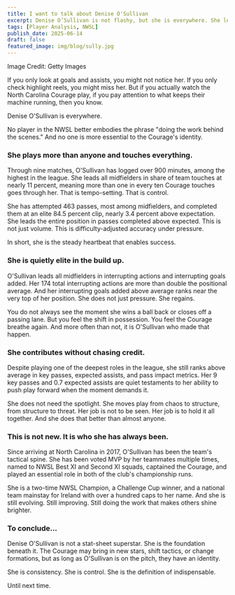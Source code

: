 ```yaml
---
title: I want to talk about Denise O'Sullivan
excerpt: Denise O’Sullivan is not flashy, but she is everywhere. She leads all midfielders in touches, pass efficiency, and defensive interruptions. She does not need the spotlight to dominate a game, she just does the work that holds it all together. If the Courage have an identity, it starts with her.
tags: [Player Analysis, NWSL]
publish_date: 2025-06-14
draft: false
featured_image: img/blog/sully.jpg
---
```

<p class="text-small">Image Credit: Getty Images</p>

If you only look at goals and assists, you might not notice her. If you only check highlight reels, you might miss her. But if you actually watch the North Carolina Courage play, if you pay attention to what keeps their machine running, then you know.

Denise O'Sullivan is everywhere.

No player in the NWSL better embodies the phrase "doing the work behind the scenes." And no one is more essential to the Courage's identity.

### She plays more than anyone and touches everything.

Through nine matches, O'Sullivan has logged over 900 minutes, among the highest in the league. She leads all midfielders in share of team touches at nearly 11 percent, meaning more than one in every ten Courage touches goes through her. That is tempo-setting. That is control.

She has attempted 463 passes, most among midfielders, and completed them at an elite 84.5 percent clip, nearly 3.4 percent above expectation. She leads the entire position in passes completed above expected. This is not just volume. This is difficulty-adjusted accuracy under pressure.

In short, she is the steady heartbeat that enables success.

### She is quietly elite in the build up.

O'Sullivan leads all midfielders in interrupting actions and interrupting goals added. Her 174 total interrupting actions are more than double the positional average. And her interrupting goals added above average ranks near the very top of her position. She does not just pressure. She regains.

You do not always see the moment she wins a ball back or closes off a passing lane. But you feel the shift in possession. You feel the Courage breathe again. And more often than not, it is O'Sullivan who made that happen.

### She contributes without chasing credit.

Despite playing one of the deepest roles in the league, she still ranks above average in key passes, expected assists, and pass impact metrics. Her 9 key passes and 0.7 expected assists are quiet testaments to her ability to push play forward when the moment demands it.

She does not need the spotlight. She moves play from chaos to structure, from structure to threat. Her job is not to be seen. Her job is to hold it all together. And she does that better than almost anyone.

### This is not new. It is who she has always been.

Since arriving at North Carolina in 2017, O'Sullivan has been the team's tactical spine. She has been voted MVP by her teammates multiple times, named to NWSL Best XI and Second XI squads, captained the Courage, and played an essential role in both of the club's championship runs.

She is a two-time NWSL Champion, a Challenge Cup winner, and a national team mainstay for Ireland with over a hundred caps to her name. And she is still evolving. Still improving. Still doing the work that makes others shine brighter.

### To conclude...

Denise O'Sullivan is not a stat-sheet superstar. She is the foundation beneath it. The Courage may bring in new stars, shift tactics, or change formations, but as long as O'Sullivan is on the pitch, they have an identity.

She is consistency. She is control. She is the definition of indispensable.

Until next time.